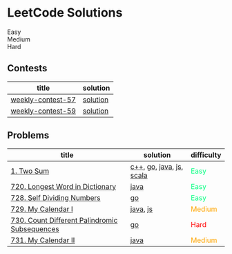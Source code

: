 # LeetCode Solutions

<div class="text-green mb-2">Easy</div>
<div class="text-orange mb-2">Medium</div>
<div class="text-red mb-2">Hard</div>

## Contests

| title | solution |
| ----- | -------- |
| [weekly-contest-57](https://leetcode.com/contest/leetcode-weekly-contest-57) | [solution](./contest/weekly-contest-57) |
| [weekly-contest-59](https://leetcode.com/contest/leetcode-weekly-contest-59) | [solution](./contest/weekly-contest-59) |

## Problems

| title | solution | difficulty |
| ----- | -------- | ---------- |
| [1. Two Sum](https://leetcode.com/problems/two-sum/) | [c++](./problems/1/TwoSum.cc), [go](./problems/1/TwoSum.go), [java](./problems/1/TwoSum.java), [js](./problems/1/TwoSum.js), [scala](./problems/1/TwoSum.scala) | <font color=SpringGreen>Easy</font> |
| [720. Longest Word in Dictionary](https://leetcode.com/problems/longest-word-in-dictionary/) | [java](./problems/720/LongestWordInDictionary.java) | <font color=SpringGreen>Easy</font> |
| [728. Self Dividing Numbers](https://leetcode.com/problems/self-dividing-numbers/) | [go](./problems/728/SelfDividingNumbers.go) | <font color=SpringGreen>Easy</font> |
| [729. My Calendar I](https://leetcode.com/problems/my-calendar-i/) | [java](./problems/729/MyCalendar.java), [js](./problems/729/MyCalendar.js) | <font color=Orange>Medium</font> |
| [730. Count Different Palindromic Subsequences](https://leetcode.com/problems/count-different-palindromic-subsequences/) | [go](./problems/730/CountDifferentPalindromicSubsequences.go) | <font color=Red>Hard</font> |
| [731. My Calendar II](https://leetcode.com/problems/my-calendar-ii/) | [java](./problems/731/MyCalendarTwo.java) | <font color=Orange>Medium</font> |
